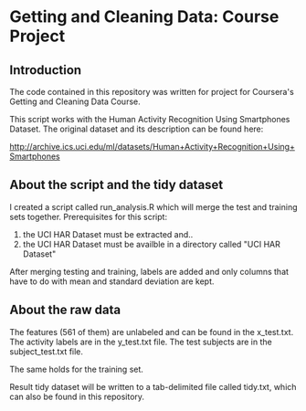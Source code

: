 Getting and Cleaning Data: Course Project
=========================================

Introduction
------------
The code contained in this repository was written for  project for Coursera's Getting and Cleaning Data Course.

This script works with the Human Activity Recognition Using Smartphones Dataset. The original dataset and its description can be found here:

http://archive.ics.uci.edu/ml/datasets/Human+Activity+Recognition+Using+Smartphones

About the script and the tidy dataset
-------------------------------------
I created a script called run_analysis.R which will merge the test and training sets together.
Prerequisites for this script:

1. the UCI HAR Dataset must be extracted and..
2. the UCI HAR Dataset must be availble in a directory called "UCI HAR Dataset"

After merging testing and training, labels are added and only columns that have to do with mean and standard deviation are kept.


About the raw data
------------------

The features (561 of them) are unlabeled and can be found in the x_test.txt. 
The activity labels are in the y_test.txt file.
The test subjects are in the subject_test.txt file.

The same holds for the training set.


Result tidy dataset will be written to a tab-delimited file called tidy.txt, which can also be found in this repository.




